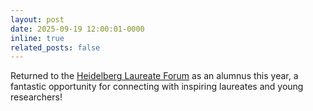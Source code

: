 ```yaml
---
layout: post
date: 2025-09-19 12:00:01-0000
inline: true
related_posts: false
---
```


Returned to the [Heidelberg Laureate Forum](https://www.heidelberg-laureate-forum.org/forum/12th-hlf-2025/) as an alumnus this year, a fantastic opportunity for connecting with inspiring laureates and young researchers!
